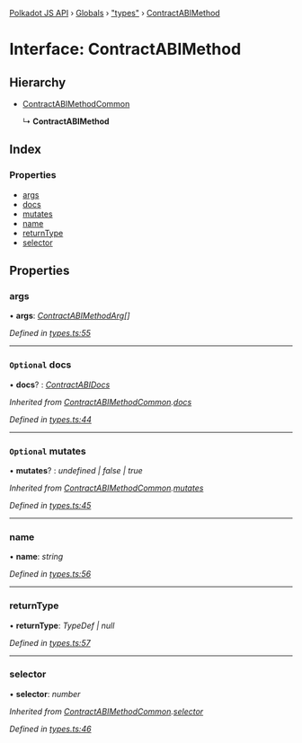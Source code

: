 [Polkadot JS API](../README.md) › [Globals](../globals.md) › ["types"](../modules/_types_.md) › [ContractABIMethod](_types_.contractabimethod.md)

# Interface: ContractABIMethod

## Hierarchy

* [ContractABIMethodCommon](_types_.contractabimethodcommon.md)

  ↳ **ContractABIMethod**

## Index

### Properties

* [args](_types_.contractabimethod.md#args)
* [docs](_types_.contractabimethod.md#optional-docs)
* [mutates](_types_.contractabimethod.md#optional-mutates)
* [name](_types_.contractabimethod.md#name)
* [returnType](_types_.contractabimethod.md#returntype)
* [selector](_types_.contractabimethod.md#selector)

## Properties

###  args

• **args**: *[ContractABIMethodArg](../modules/_types_.md#contractabimethodarg)[]*

*Defined in [types.ts:55](https://github.com/polkadot-js/api/blob/4ec6a0f9b8/packages/api-contract/src/types.ts#L55)*

___

### `Optional` docs

• **docs**? : *[ContractABIDocs](../modules/_types_.md#contractabidocs)*

*Inherited from [ContractABIMethodCommon](_types_.contractabimethodcommon.md).[docs](_types_.contractabimethodcommon.md#optional-docs)*

*Defined in [types.ts:44](https://github.com/polkadot-js/api/blob/4ec6a0f9b8/packages/api-contract/src/types.ts#L44)*

___

### `Optional` mutates

• **mutates**? : *undefined | false | true*

*Inherited from [ContractABIMethodCommon](_types_.contractabimethodcommon.md).[mutates](_types_.contractabimethodcommon.md#optional-mutates)*

*Defined in [types.ts:45](https://github.com/polkadot-js/api/blob/4ec6a0f9b8/packages/api-contract/src/types.ts#L45)*

___

###  name

• **name**: *string*

*Defined in [types.ts:56](https://github.com/polkadot-js/api/blob/4ec6a0f9b8/packages/api-contract/src/types.ts#L56)*

___

###  returnType

• **returnType**: *TypeDef | null*

*Defined in [types.ts:57](https://github.com/polkadot-js/api/blob/4ec6a0f9b8/packages/api-contract/src/types.ts#L57)*

___

###  selector

• **selector**: *number*

*Inherited from [ContractABIMethodCommon](_types_.contractabimethodcommon.md).[selector](_types_.contractabimethodcommon.md#selector)*

*Defined in [types.ts:46](https://github.com/polkadot-js/api/blob/4ec6a0f9b8/packages/api-contract/src/types.ts#L46)*
